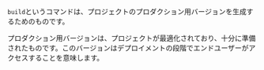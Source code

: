 `build`というコマンドは、プロジェクトのプロダクション用バージョンを生成するためのものです。

プロダクション用バージョンは、プロジェクトが最適化されており、十分に準備されたものです。このバージョンはデプロイメントの段階でエンドユーザーがアクセスすることを意味します。